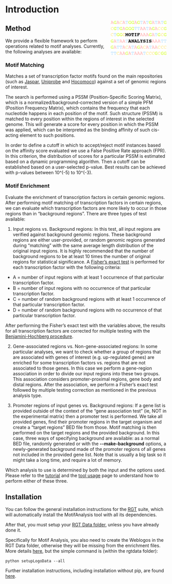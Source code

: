 # Introduction

<img src="../_static/motif_analysis/logo.png" width="175" align="right">

## Method
We provide a flexible framework to perform operations related to motif analyses. Currently, the following analyses are available:

### Motif Matching
Matches a set of transcription factor motifs found on the main repositories (such as [Jaspar](http://jaspar.genereg.net/), [Uniprobe](http://the_brain.bwh.harvard.edu/uniprobe/) and [Hocomoco](http://autosome.ru/HOCOMOCO/)) against a set of genomic regions of interest.

The search is performed using a PSSM (Position-Specific Scoring Matrix), which is a normalized/background-corrected version of a simple PFM (Position Frequency Matrix), which contains the frequency that each nucleotide happens in each position of the motif. Such structure (PSSM) is matched to every position within the regions of interest in the selected genome. This will generate a score for every position in which the PSSM was applied, which can be interpreted as the binding affinity of such cis-acting element to such positions.

In order to define a cutoff in which to accept/reject motif instances based on the affinity score evaluated we use a False Positive Rate approach (FPR). In this criterion, the distribution of scores for a particular PSSM is estimated based on a dynamic programming algorithm. Then a cutoff can be established based on a user-selected p-value. Best results can be achieved with p-values between 10^(-5) to 10^(-3).

### Motif Enrichment

Evaluate the enrichment of transcription factors in certain genomic regions. After performing motif matching of transcription factors in certain regions, we can evaluate which transcription factors are more likely to occur in those regions than in “background regions”. There are three types of test available:

1. Input regions vs. Background regions: In this test, all input regions are verified against background genomic regions. These background regions are either user-provided, or random genomic regions generated during “matching” with the same average length distribution of the original input regions. It is highly recommended that the number of background regions to be at least 10 times the number of original regions for statistical significance. A [Fisher’s exact test](https://en.wikipedia.org/wiki/Fisher's_exact_test) is performed for each transcription factor with the following criteria:
* A = number of input regions with at least 1 occurrence of that particular transcription factor.
*  B = number of input regions with no occurrence of that particular transcription factor.
* C = number of random background regions with at least 1 occurrence of that particular transcription factor.
* D = number of random background regions with no occurrence of that particular transcription factor.

After performing the Fisher’s exact test with the variables above, the results for all transcription factors are corrected for multiple testing with the [Benjamini-Hochberg procedure](https://en.wikipedia.org/wiki/False_discovery_rate#Benjamini.E2.80.93Hochberg_procedure).

2. Gene-associated regions vs. Non-gene-associated regions: In some particular analyses, we want to check whether a group of regions that are associated with genes of interest (e.g. up-regulated genes) are enriched for some transcription factors vs. regions that are not associated to those genes. In this case we perform a gene-region association in order to divide our input regions into these two groups. This association considers promoter-proximal regions, gene body and distal regions. After the association, we perform a Fisher’s exact test followed by multiple testing correction as mentioned in the previous analysis type.

3. Promoter regions of input genes vs. Background regions: If a gene list is provided outside of the context of the “gene association test” (ie, NOT in the experimental matrix) then a promoter test is performed. We take all provided genes, find their promoter regions in the target organism and create a “target regions” BED file from those. Motif matching is then performed on the target regions and the provided background. In this case, three ways of specifying background are available: as a normal BED file, randomly generated or with the **--make-background** options, a newly-generated background made of the promoter regions of all genes not included in the provided gene list. Note that is usually a big task so it might take a long time, and require a lot of memory.

Which analysis to use is determined by both the input and the options used. Please refer to the [tutorial](https://reg-gen.readthedocs.io/en/latest/motif_analysis/tutorial.html) and the [tool usage](https://reg-gen.readthedocs.io/en/latest/motif_analysis/tool_usage.html) page to understand how to perform either of these three.

## Installation

You can follow the general installation instructions for the [RGT](https://reg-gen.readthedocs.io/en/latest/rgt/installation.html) suite, which will automatically install the MotifAnalysis tool with all its dependencies.

After that, you must setup your [RGT Data folder](https://reg-gen.readthedocs.io/en/latest/rgt/setup_data.html), unless you have already done it.

Specifically for Motif Analysis, you also need to create the Weblogos in the RGT Data folder, otherwise they will be missing from the enrichment files. More details [here](https://reg-gen.readthedocs.io/en/latest/motif_analysis/additional_motif_data.html), but the simple command is (within the rgtdata folder):
```shell
python setupLogoData --all
```

Further installation instructions, including installation without pip, are found [here](https://reg-gen.readthedocs.io/en/latest/rgt/installation.html).